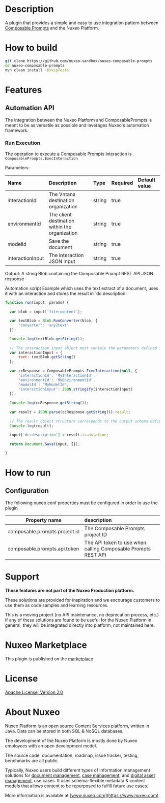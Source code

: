 # Description
A plugin that provides a simple and easy to use integration pattern
between [Composable Prompts](https://composableprompts.com/) and the Nuxeo Platform.

# How to build
```bash
git clone https://github.com/nuxeo-sandbox/nuxeo-composable-prompts
cd nuxeo-composable-prompts
mvn clean install -DskipTests
```

# Features
## Automation API
The integration between the Nuxeo Platform and ComposablePrompts is meant to be as versatile as possible and leverages Nuxeo's automation framework.

### Run Execution
The operation to execute a Composable Prompts interaction is `ComposablePrompts.ExecInteraction`

Parameters:

| Name             | Description                                    | Type   | Required | Default value |
|:-----------------|:-----------------------------------------------|:-------|:---------|:--------------|
| interactionId    | The Vntana destination organization            | string | true     |               |
| environmentId    | The client destination within the organization | string | true     |               |
| modelId          | Save the document                              | string | true     |               |
| interactionInput | The interaction JSON input                     | string | true     |               |

Output: A string Blob containing the Composable Prompt REST API JSON response

Automation script Example which uses the text extract of a document, uses it with an interaction and stores the result in `dc:description:

```javascript
function run(input, params) {
  
  var blob = input['file:content'];
  
  var textBlob = Blob.RunConverter(blob, {
      'converter': 'any2text'
  });

  Console.log(textBlob.getString());
  
  // The interaction input object must contain the parameters defined in the prompt template
  var interactionInput = {
      text: textBlob.getString()
  };
  
  var ccResponse = ComposablePrompts.ExecInteraction(null, {
      'interactionId': 'MyInteractionId', 
      'environmentId': 'MyEnvironmentId', 
      'modelId': 'MyModelId', 
      'interactionInput': JSON.stringify(interactionInput)  
  });
  
  Console.log(ccResponse.getString());
  
  var result = JSON.parse(ccResponse.getString()).result;
  
  // The result object structure corresponds to the output schema defined in the interaction
  Console.log(result);
  
  input['dc:description'] = result.translation;
  
  return Document.Save(input, {});

}
```

# How to run
## Configuration
The following nuxeo.conf properties must be configured in order to use the plugin

| Property name                   | description                                                   |
|---------------------------------|:--------------------------------------------------------------|
| composable.prompts.project.id   | The Composable Prompts project ID                             |
| composable.prompts.api.token    | The API token to use when calling Composable Prompts REST API |


# Support
**These features are not part of the Nuxeo Production platform.**

These solutions are provided for inspiration and we encourage customers to use them as code samples and learning
resources.

This is a moving project (no API maintenance, no deprecation process, etc.) If any of these solutions are found to be
useful for the Nuxeo Platform in general, they will be integrated directly into platform, not maintained here.

# Nuxeo Marketplace
This plugin is published on
the [marketplace](https://connect.nuxeo.com/nuxeo/site/marketplace/package/nuxeo-composable-prompts)

# License
[Apache License, Version 2.0](http://www.apache.org/licenses/LICENSE-2.0.html)

# About Nuxeo
Nuxeo Platform is an open source Content Services platform, written in Java. Data can be stored in both SQL & NoSQL
databases.

The development of the Nuxeo Platform is mostly done by Nuxeo employees with an open development model.

The source code, documentation, roadmap, issue tracker, testing, benchmarks are all public.

Typically, Nuxeo users build different types of information management solutions
for [document management](https://www.nuxeo.com/solutions/document-management/), [case management](https://www.nuxeo.com/solutions/case-management/),
and [digital asset management](https://www.nuxeo.com/solutions/dam-digital-asset-management/), use cases. It uses
schema-flexible metadata & content models that allows content to be repurposed to fulfill future use cases.

More information is available at [www.nuxeo.com](https://www.nuxeo.com).